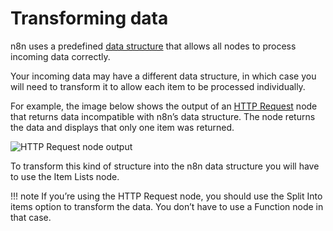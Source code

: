 # Transforming data

n8n uses a predefined [data structure](/data/data-structure/) that allows all nodes to process incoming data correctly.

Your incoming data may have a different data structure, in which case you will need to transform it to allow each item to be processed individually.

For example, the image below shows the output of an [HTTP Request](/integrations/core-nodes/n8n-nodes-base.httpRequest/) node that returns data incompatible with n8n’s data structure. The node returns the data and displays that only one item was returned.

![HTTP Request node output](/_images/data/transforming-data/HTTPRequest_output.png)

To transform this kind of structure into the n8n data structure you will have to use the Item Lists node.

!!! note
        If you’re using the HTTP Request node, you should use the Split Into items option to transform the data. You don’t have to use a Function node in that case.


    
